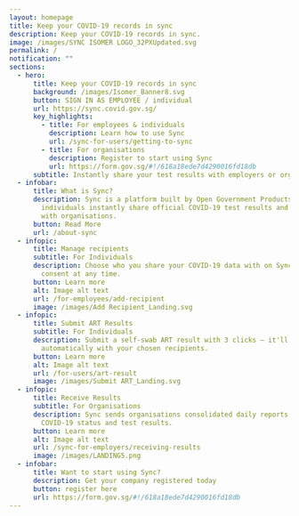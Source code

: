 ```yaml
---
layout: homepage
title: Keep your COVID-19 records in sync
description: Keep your COVID-19 records in sync.
image: /images/SYNC ISOMER LOGO_32PXUpdated.svg
permalink: /
notification: ""
sections:
  - hero:
      title: Keep your COVID-19 records in sync
      background: /images/Isomer_Banner8.svg
      button: SIGN IN AS EMPLOYEE / individual
      url: https://sync.covid.gov.sg/
      key_highlights:
        - title: For employees & individuals
          description: Learn how to use Sync
          url: /sync-for-users/getting-to-sync
        - title: For organisations
          description: Register to start using Sync
          url: https://form.gov.sg/#!/618a18ede7d4290016fd18db
      subtitle: Instantly share your test results with employers or organisations
  - infobar:
      title: What is Sync?
      description: Sync is a platform built by Open Government Products & MOH to let
        individuals instantly share official COVID-19 test results and records
        with organisations.
      button: Read More
      url: /about-sync
  - infopic:
      title: Manage recipients
      subtitle: For Individuals
      description: Choose who you share your COVID-19 data with on Sync, and revoke
        consent at any time.
      button: Learn more
      alt: Image alt text
      url: /for-employees/add-recipient
      image: /images/Add Recipient_Landing.svg
  - infopic:
      title: Submit ART Results
      subtitle: For Individuals
      description: Submit a self-swab ART result with 3 clicks – it'll be shared
        automatically with your chosen recipients.
      button: Learn more
      alt: Image alt text
      url: /for-users/art-result
      image: /images/Submit ART_Landing.svg
  - infopic:
      title: Receive Results
      subtitle: For Organisations
      description: Sync sends organisations consolidated daily reports of employees'
        COVID-19 status and test results.
      button: Learn more
      alt: Image alt text
      url: /sync-for-employers/receiving-results
      image: /images/LANDING5.png
  - infobar:
      title: Want to start using Sync?
      description: Get your company registered today
      button: register here
      url: https://form.gov.sg/#!/618a18ede7d4290016fd18db
---
```


